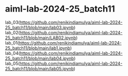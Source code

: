 # aiml-lab-2024-25_batch11
lab_03(https://github.com/renikindiamulya/aiml-lab-2024-25_batch11/blob/main/lab03.ipynb)
lab_02(https://github.com/renikindiamulya/aiml-lab-2024-25_batch11/blob/main/LAB02.ipynb)
lab_01(https://github.com/renikindiamulya/aiml-lab-2024-25_batch11/blob/main/lab1.ipynb)
lab_04(https://github.com/renikindiamulya/aiml-lab-2024-25_batch11/blob/main/lab04.ipynb)
lab_05(https://github.com/renikindiamulya/aiml-lab-2024-25_batch11/blob/main/lab05.ipynb)
